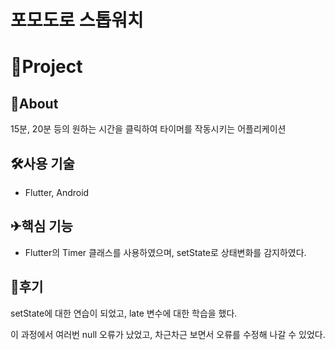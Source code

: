 # 포모도로 스톱워치
# 🚠Project

## 🦉About

15분, 20분 등의 원하는 시간을 클릭하여 타이머를 작동시키는 어플리케이션

## 🛠️사용 기술

- Flutter, Android

## ✈핵심 기능

- Flutter의 Timer 클래스를 사용하였으며, setState로 상태변화를 감지하였다.

## 🤔후기

setState에 대한 연습이 되었고, late 변수에 대한 학습을 했다. 

이 과정에서 여러번 null 오류가 났었고, 차근차근 보면서 오류를 수정해 나갈 수 있었다.

